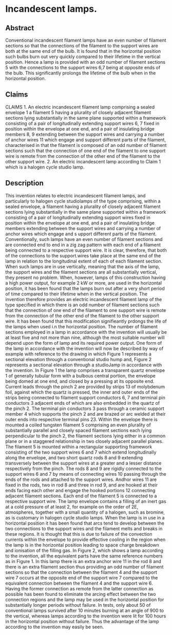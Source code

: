# Incandescent lamps.

## Abstract
Conventional incandescent filament lamps have an even number of filament sections so that the connections of the filament to the support wires are both at the same end of the bulb. It is found that in the horizontal position such bulbs burn out very quickly compared to their lifetime in the vertical position. Hence a lamp is provided with an odd number of filament sections 5 with the connections to the support wires 6,7 being at opposite ends of the bulb. This significantly prolongs the lifetime of the bulb when in the horizontal position.

## Claims
CLAIMS 1. An electric incandescent filament lamp comprising a sealed envelope 1 a filament 5 having a plurality of closely adjacent filament sections lying substantially in the same plane supported within a framework consisting of a pair of longitudinally extending support wires 6, 7 fixed in position within the envelope at one end, and a pair of insulating bridge members 8, 9 extending between the support wires and carrying a number of anchor wires 11 which engage and support different parts of the filament, characterised in that the filament is composed of an odd number of filament sections such that the connection of one end of the filament to one support wire is remote from the connection of the other end of the filament to the other support wire. 2. An electric incandescent lamp according to Claim 1 which is a halogen cycle studio lamp.

## Description
This invention relates to electric incandescent filament lamps, and particularly to halogen cycle studiolamps of the type comprising, within a sealed envelope, a filament having a plurality of closely adjacent filament sections lying substantially in the same plane supported within a framework consisting of a pair of longitudinally extending support wires fixed in position within the envelope at one end, and a pair of insulating bridge members extending between the support wires and carrying a number of anchor wires which engage and s upport different parts of the filament. Conventionally, such lamps have an even number of filament sections and are connected end to end in a zig zag pattern with each end of a filament being connected to a respective support wire. It is clear, therefore, that both of the connections to the support.wires take place at the same end of the lamp in relation to the longitudinal extent of each of each filament section. When such lamps are in use vertically, meaning that the axis of the lamp, the support wires and the filament sections are all substantially vertical, they present no problem. When, however, lamps of this construction having a high power output, for example 2 kW or more, are used in the horizontal position, it has been found that the lamps burn out after a very short period of time compared to their lifetime when in the vertical position. The invention therefore provides an electric incandescent filament lamp of the type specified in which there is an odd number of filament sections such that the connection of one end of the filament to one support wire is remote from the connection of the other end of the filament to the other support wire. It has been found that this modification signifieantly prdongs the life of the lamps when used i.n the horizontal position. The number of filament sections employed in a lamp in accordance with the invention will usually be at least five and not more than nine, although the most suitable number will depend upon the form of lamp and its required power output. One form of the lamp in accordance with the invention will now be described by way of example with reference to the drawing in which Figure 1 represents a sectional elevation through a conventional studio hump and, Figure 2 represents a sectional elevation through a studioJamp in accordance with the invention. In Figure 1 the lamp comprises a transparent quartz envelope 1 of generally tubular form with a bulbous central portion, the envelope being domed at one end, and closed by a pressing at its opposite end. Current leads through the pinch 2 are provided by strips 13 of molybdenum foil, against which the quartz is pressed, the inner and outer ends of the strips being connected to filament support conductors 6, 7 and terminal pin conductors 3 adjacent ends of which are also embedded in the quartz of the pinch 2. The terminal pin conductors 3 pass through a ceramic support member 4 which supports the pinch 2 and are brazed or arc welded at their outer ends into respective terminal pins 23. Within the envelope there is mounted a coiled tungsten filament 5 comprising an even plurality of substantially parallel and closely spaced filament sections each lying perpendicular to the pinch 2, the filament sections lying either in a common plane or in a staggered relationship in two closely adjacent parallel planes. The filament 5 is mounted within a rectangular supporting framework consisting of the two support wires 6 and 7 which extend longitudinally along the envelope, and two short quartz rods 8 and 9 extending transversely between the support wires at a greater and a lesser distance respectively from the pinch. The rods 8 and 9 are rigidly connected to the support wires 6 and 7 by means of connecting wires 10 passing through the ends of the rods and attached to the support wires. Andhor wires 11 are fixed in the rods, two in rod 8 and three in rod 9, and are hooked at their ends facing each other and engage the hooked portions 12 connecting adjacent filament sections. Each end of the filament 5 is connected to a respective support wire. The lamp envelope contains a filling of an inert gas at a cold pressure of at least 2, for example on the order of 2E, atmospheres, together with a small quantity of a halogen, such as bromine, as is customary in halogen cycle studio lamps. When the lamp is in use in a horizontal position it has been found that arcs tend to develop between the two connections to the support wires and the filament melts and breaks in these regions. It is thought that this is due to failure of the convection currents within the envelope to provide effective cooling in the region when the lamp is in the horizontal position leading to space charge breakdown and ionisation of the filling gas. In Figure 2, which shows a lamp according to the invention, all the equivalent parts have the same reference numbers as in Figure 1. In this lamp there is an extra anchor wire 11 in the rod 8 and there is an extra filament section thus providing an odd number of filament sections so that the connection between the filament 4 and the support wire 7 occurs at the opposite end of the support wire 7 compared to the equivalent connection between the filament 4 and the support wire 6. Having the former connection as remote from the latter connection as possible has been found to eliminate the arcing effect between the two connection regions and the lamp may be used in the horizontal position for substantially longer periods without failure. In tests, only about 50 of conventional lamps survived after 10 minutes burning at an angle of 900 to the vertical, whereas lamps according to the invention were lit for 100 hours in the horizontal position without failure. Thus the advantage of the lamp according to the invention may easily be seen.